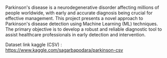 Parkinson's disease is a neurodegenerative disorder affecting millions of people worldwide, with early and accurate diagnosis being crucial for effective management. This project presents a novel approach to Parkinson's disease detection using Machine Learning (ML) techniques. The primary objective is to develop a robust and reliable diagnostic tool to assist healthcare professionals in early detection and intervention.

Dataset link kaggle (CSV) : https://www.kaggle.com/sagarbapodara/parkinson-csv
